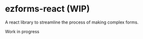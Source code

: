 # ezforms-react (WIP)
A react library to streamline the process of making complex forms. 


Work in progress
